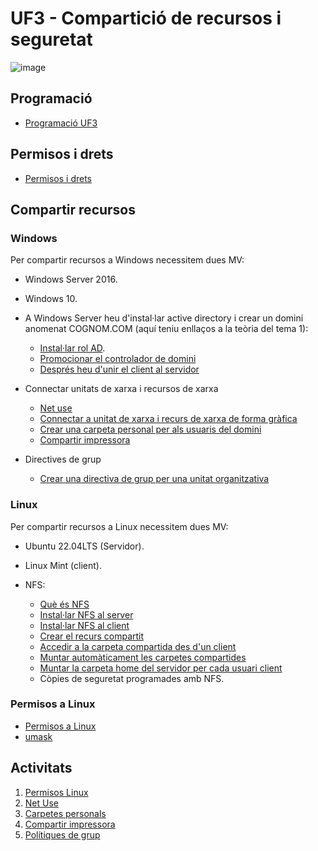 # UF3 - Compartició de recursos i seguretat

![image](https://github.com/XaSaFa/MP04/assets/110727546/1dcee92e-e0ca-46a9-9115-3c300955b547)

## Programació

- [Programació UF3](https://github.com/XaSaFa/MP04/blob/main/uf3/programacio.md)

## Permisos i drets

- [Permisos i drets](https://github.com/XaSaFa/MP04/blob/main/uf3/permisos_i_drets.md)

## Compartir recursos

### Windows

Per compartir recursos a Windows necessitem dues MV:
- Windows Server 2016.
- Windows 10.

- A Windows Server heu d'instal·lar active directory i crear un domini anomenat COGNOM.COM (aquí teniu enllaços a la teòria del tema 1):
  - [Instal·lar rol AD](https://github.com/XaSaFa/MP04/blob/main/uf1/instalar_domini.md).
  - [Promocionar el controlador de domini](https://github.com/XaSaFa/MP04/blob/main/uf1/instalar_domini2.md)
  - [Després heu d'unir el client al servidor](https://github.com/XaSaFa/MP04/blob/main/uf1/conectar_client_a_domini.md)

- Connectar unitats de xarxa i recursos de xarxa
  - [Net use](https://github.com/XaSaFa/MP04/blob/main/uf3/connectar_unitat_xarxa.md)
  - [Connectar a unitat de xarxa i recurs de xarxa de forma gràfica](https://github.com/XaSaFa/MP04/blob/main/uf3/connectar_unitat_xarxa_visual.md)
  - [Crear una carpeta personal per als usuaris del domini](https://github.com/XaSaFa/MP04/blob/main/uf3/carpeta_personal_windows.md)
  - [Compartir impressora](https://github.com/XaSaFa/MP04/blob/main/uf3/compartir_impressora.md)

- Directives de grup
  - [Crear una directiva de grup per una unitat organitzativa](https://github.com/XaSaFa/MP04/blob/main/uf3/directives.md)
 
### Linux

Per compartir recursos a Linux necessitem dues MV:
- Ubuntu 22.04LTS (Servidor).
- Linux Mint (client).

- NFS:
  - [Què és NFS](https://github.com/XaSaFa/MP04/blob/main/uf3/nfs0.md)
  - [Instal·lar NFS al server](https://github.com/XaSaFa/MP04/blob/main/uf3/nfs1.md)
  - [Instal·lar NFS al client](https://github.com/XaSaFa/MP04/blob/main/uf3/nfs2.md)
  - [Crear el recurs compartit](https://github.com/XaSaFa/MP04/blob/main/uf3/nfs3.md)
  - [Accedir a la carpeta compartida des d'un client](https://github.com/XaSaFa/MP04/blob/main/uf3/nfs4.md)
  - [Muntar automàticament les carpetes compartides](https://github.com/XaSaFa/MP04/blob/main/uf3/nfs5.md)
  - [Muntar la carpeta home del servidor per cada usuari client](https://github.com/XaSaFa/MP04/blob/main/uf3/nfs6.md)
  - Còpies de seguretat programades amb NFS.
  

### Permisos a Linux
- [Permisos a Linux](https://github.com/XaSaFa/MP04/blob/main/uf3/permisos_linux.md)
- [umask](https://github.com/XaSaFa/MP04/blob/main/uf3/umask.md)
  
## Activitats

1. [Permisos Linux](activitat_permisos_linux.md)
2. [Net Use](https://github.com/XaSaFa/MP04/blob/main/uf3/activitat2.md)
3. [Carpetes personals](activitat_carpetes_personals.md)
4. [Compartir impressora](activitat_impressora.md)
5. [Polítiques de grup](activitat_directives_grup.md)
  
